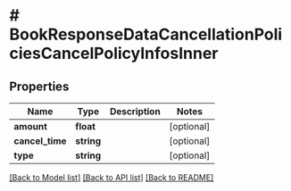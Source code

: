 # # BookResponseDataCancellationPoliciesCancelPolicyInfosInner

## Properties

Name | Type | Description | Notes
------------ | ------------- | ------------- | -------------
**amount** | **float** |  | [optional]
**cancel_time** | **string** |  | [optional]
**type** | **string** |  | [optional]

[[Back to Model list]](../../README.md#models) [[Back to API list]](../../README.md#endpoints) [[Back to README]](../../README.md)
